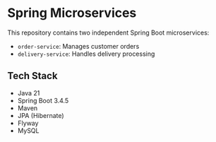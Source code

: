 # Spring Microservices

This repository contains two independent Spring Boot microservices:

- `order-service`: Manages customer orders
- `delivery-service`: Handles delivery processing

## Tech Stack

- Java 21
- Spring Boot 3.4.5
- Maven
- JPA (Hibernate)
- Flyway
- MySQL
